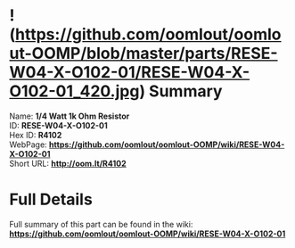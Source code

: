 
!(https://github.com/oomlout/oomlout-OOMP/blob/master/parts/RESE-W04-X-O102-01/RESE-W04-X-O102-01_420.jpg)
Summary
=================
  
Name: __1/4 Watt 1k Ohm Resistor__    
ID: __RESE-W04-X-O102-01__   
Hex ID: __R4102__   
WebPage: __https://github.com/oomlout/oomlout-OOMP/wiki/RESE-W04-X-O102-01__   
Short URL: __http://oom.lt/R4102__   

Full Details
==========================
Full summary of this part can be found in the wiki:   
__https://github.com/oomlout/oomlout-OOMP/wiki/RESE-W04-X-O102-01__    

